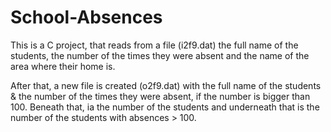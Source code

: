 # School-Absences
This is a C project, that reads from a file (i2f9.dat) the full name of the students, the number of the times they were absent 
and the name of the area where their home is. 

After that, a new file is created (o2f9.dat) with the full name of the students &amp; 
the number of the times they were absent, if the number is bigger than 100. Beneath that, ia the number of the students 
and underneath that is the number of the students with absences > 100.


